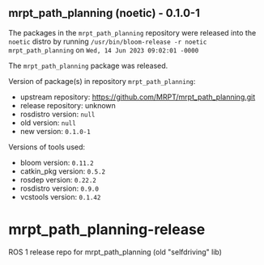 ## mrpt_path_planning (noetic) - 0.1.0-1

The packages in the `mrpt_path_planning` repository were released into the `noetic` distro by running `/usr/bin/bloom-release -r noetic mrpt_path_planning` on `Wed, 14 Jun 2023 09:02:01 -0000`

The `mrpt_path_planning` package was released.

Version of package(s) in repository `mrpt_path_planning`:

- upstream repository: https://github.com/MRPT/mrpt_path_planning.git
- release repository: unknown
- rosdistro version: `null`
- old version: `null`
- new version: `0.1.0-1`

Versions of tools used:

- bloom version: `0.11.2`
- catkin_pkg version: `0.5.2`
- rosdep version: `0.22.2`
- rosdistro version: `0.9.0`
- vcstools version: `0.1.42`


# mrpt_path_planning-release
ROS 1 release repo for mrpt_path_planning (old "selfdriving" lib)
